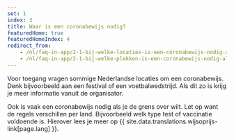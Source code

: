 ```yaml
---
set: 1
index: 3
title: Waar is een coronabewijs nodig?
featuredHome: true
featuredHomeIndex: 4
redirect_from: 
    - /nl/faq-in-app/2-1-bij-welke-locaties-is-een-coronabewijs-nodig-als-ik-naar-binnen-wil
    - /nl/faq-in-app/2-1-bij-welke-plekken-is-een-coronabewijs-nodig-als-ik-naar-binnen-wil
---
```

Voor toegang vragen sommige Nederlandse locaties om een coronabewijs. Denk bijvoorbeeld aan een festival of een voetbalwedstrijd. Als dit zo is krijg je meer informatie vanuit de organisator.

Ook is vaak een coronabewijs nodig als je de grens over wilt. Let op want de regels verschillen per land. Bijvoorbeeld welk type test of vaccinatie voldoende is. Hierover lees je meer op {{ site.data.translations.wijsoprijs-link[page.lang] }}.
